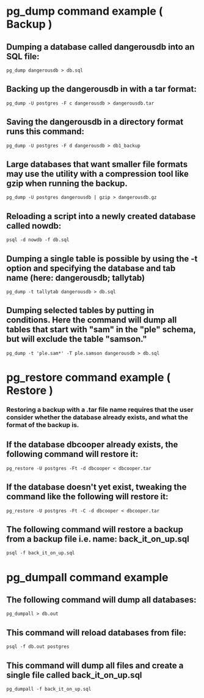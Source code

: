 # pg_dump command example ( Backup )
## Dumping a database called dangerousdb into an SQL file:
````
pg_dump dangerousdb > db.sql
````
## Backing up the dangerousdb in with a tar format:
````
pg_dump -U postgres -F c dangerousdb > dangerousdb.tar
````
## Saving the dangerousdb in a directory format runs this command:
````
pg_dump -U postgres -F d dangerousdb > db1_backup
````
## Large databases that want smaller file formats may use the utility with a compression tool like gzip when running the backup.
````
pg_dump -U postgres dangerousdb | gzip > dangerousdb.gz
````
## Reloading a script into a newly created database called nowdb:
````
psql -d nowdb -f db.sql
````
## Dumping a single table is possible by using the -t option and specifying the database and tab name (here: dangerousdb; tallytab)
````
pg_dump -t tallytab dangerousdb > db.sql
````
## Dumping selected tables by putting in conditions. Here the command will dump all tables that start with "sam" in the "ple" schema, but will exclude the table "samson."
````
pg_dump -t 'ple.sam*' -T ple.samson dangerousdb > db.sql
````


# pg_restore command example ( Restore )
### Restoring a backup with a .tar file name requires that the user consider whether the database already exists, and what the format of the backup is.

## If the database dbcooper already exists, the following command will restore it:
````
pg_restore -U postgres -Ft -d dbcooper < dbcooper.tar
````
## If the database doesn't yet exist, tweaking the command like the following will restore it:
````
pg_restore -U postgres -Ft -C -d dbcooper < dbcooper.tar
````
## The following command will restore a backup from a backup file i.e. name: back_it_on_up.sql
````
psql -f back_it_on_up.sql
````


# pg_dumpall command example

## The following command will dump all databases:
````
pg_dumpall > db.out
````
## This command will reload databases from file:
````
psql -f db.out postgres
````
## This command will dump all files and create a single file called back_it_on_up.sql
````
pg_dumpall -f back_it_on_up.sql
````

